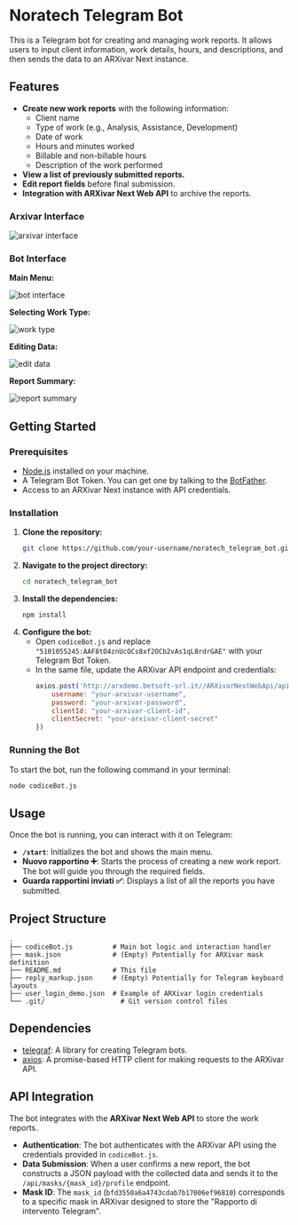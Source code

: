 # Noratech Telegram Bot

This is a Telegram bot for creating and managing work reports. It allows users to input client information, work details, hours, and descriptions, and then sends the data to an ARXivar Next instance.

## Features

- **Create new work reports** with the following information:
  - Client name
  - Type of work (e.g., Analysis, Assistance, Development)
  - Date of work
  - Hours and minutes worked
  - Billable and non-billable hours
  - Description of the work performed
- **View a list of previously submitted reports.**
- **Edit report fields** before final submission.
- **Integration with ARXivar Next Web API** to archive the reports.

### Arxivar Interface

![arxivar interface](https://github.com/decoder338/noratech_telegram_bot/assets/71758759/23118c33-03a4-4321-96aa-aa0c1a9d141e)

### Bot Interface

**Main Menu:**

![bot interface](https://github.com/decoder338/noratech_telegram_bot/assets/71758759/d3e5f2cf-8ca7-4dd9-9a9c-f899b704368a)

**Selecting Work Type:**

![work type](https://github.com/decoder338/noratech_telegram_bot/assets/71758759/174efaa6-86a4-424a-9635-a505bb4de545)

**Editing Data:**

![edit data](https://github.com/decoder338/noratech_telegram_bot/assets/71758759/e285e64a-ca2d-4e7c-b7f2-ab2b5b5f822a)

**Report Summary:**

![report summary](https://github.com/decoder338/noratech_telegram_bot/assets/71758759/e67b8cbb-7ad1-49f6-9d9b-a6d6358c3d6c)

## Getting Started

### Prerequisites

- [Node.js](https://nodejs.org/) installed on your machine.
- A Telegram Bot Token. You can get one by talking to the [BotFather](https://t.me/botfather).
- Access to an ARXivar Next instance with API credentials.

### Installation

1. **Clone the repository:**
   ```bash
   git clone https://github.com/your-username/noratech_telegram_bot.git
   ```
2. **Navigate to the project directory:**
   ```bash
   cd noratech_telegram_bot
   ```
3. **Install the dependencies:**
   ```bash
   npm install
   ```
4. **Configure the bot:**
   - Open `codiceBot.js` and replace `"5101055245:AAF8tO4znUcOCs8xf2OCb2vAs1qL8rdrGAE"` with your Telegram Bot Token.
   - In the same file, update the ARXivar API endpoint and credentials:
     ```javascript
     axios.post('http://arxdemo.betsoft-srl.it//ARXivarNextWebApi/api/Authentication', {
         username: "your-arxivar-username",
         password: "your-arxivar-password",
         clientId: "your-arxivar-client-id",
         clientSecret: "your-arxivar-client-secret"
     })
     ```

### Running the Bot

To start the bot, run the following command in your terminal:

```bash
node codiceBot.js
```

## Usage

Once the bot is running, you can interact with it on Telegram:

- **`/start`**: Initializes the bot and shows the main menu.
- **Nuovo rapportino ➕**: Starts the process of creating a new work report. The bot will guide you through the required fields.
- **Guarda rapportini inviati ✅**: Displays a list of all the reports you have submitted.

## Project Structure

```
.
├── codiceBot.js          # Main bot logic and interaction handler
├── mask.json             # (Empty) Potentially for ARXivar mask definition
├── README.md             # This file
├── reply_markup.json     # (Empty) Potentially for Telegram keyboard layouts
├── user_login_demo.json  # Example of ARXivar login credentials
└── .git/                   # Git version control files
```

## Dependencies

- [telegraf](https://www.npmjs.com/package/telegraf): A library for creating Telegram bots.
- [axios](https://www.npmjs.com/package/axios): A promise-based HTTP client for making requests to the ARXivar API.

## API Integration

The bot integrates with the **ARXivar Next Web API** to store the work reports.

- **Authentication**: The bot authenticates with the ARXivar API using the credentials provided in `codiceBot.js`.
- **Data Submission**: When a user confirms a new report, the bot constructs a JSON payload with the collected data and sends it to the `/api/masks/{mask_id}/profile` endpoint.
- **Mask ID**: The `mask_id` (`bfd3550a6a4743cdab7b17006ef96810`) corresponds to a specific mask in ARXivar designed to store the "Rapporto di intervento Telegram".
